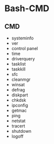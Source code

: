 # Bash-CMD

## CMD
  - systeminfo
  - ver
  - control panel
  - time
  - driverquery
  - tasklist
  - taskkill
  - sfc
  - cleanmgr
  - winsat
  - defrag
  - diskpart
  - chkdsk
  - ipconfig
  - getmac
  - ping
  - netstat
  - tracert
  - shutdown
  - logoff

